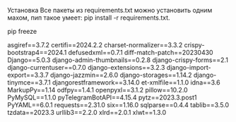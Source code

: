 Установка
Все пакеты из requirements.txt можно установить одним махом, пип такое умеет: pip install -r requirements.txt.


pip freeze



asgiref==3.7.2
certifi==2024.2.2
charset-normalizer==3.3.2
crispy-bootstrap4==2024.1
defusedxml==0.7.1
diff-match-patch==20230430
Django==5.0.3
django-admin-thumbnails==0.2.8
django-crispy-forms==2.1
django-currentuser==0.7.0
django-extensions==3.2.3
django-import-export==3.3.7
django-jazzmin==2.6.0
django-storages==1.14.2
django-tinymce==3.7.1
djangorestframework==3.14.0
et-xmlfile==1.1.0
idna==3.6
MarkupPy==1.14
odfpy==1.4.1
openpyxl==3.1.2
pillow==10.2.0
PyMySQL==1.1.0
pyTelegramBotAPI==4.15.4
pytz==2023.3.post1
PyYAML==6.0.1
requests==2.31.0
six==1.16.0
sqlparse==0.4.4
tablib==3.5.0
tzdata==2023.3
urllib3==2.2.0
xlrd==2.0.1
xlwt==1.3.0

